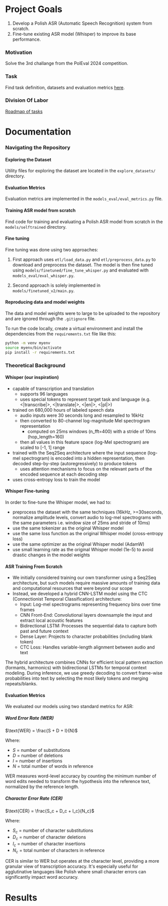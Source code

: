 # Project Goals

1. Develop a Polish ASR (Automatic Speech Recognition) system from scratch.
2. Fine-tune existing ASR model (Whisper) to improve its base performance.

### Motivation

Solve the 3rd challange from the PolEval 2024 competition.

### Task

Find task definition, datasets and evaluation metrics [here](https://beta.poleval.pl/challenge/2024-asr-bigos).

### Division Of Labor

[Roadmap of tasks](https://github.com/users/wojciechmro/projects/2/views/4)

# Documentation

### Navigating the Repository

#### Exploring the Dataset

Utility files for exploring the dataset are located in the `explore_datasets/` directory.

#### Evaluation Metrics

Evaluation metrics are implemented in the `models_eval/eval_metrics.py` file.

#### Training ASR model from scratch

Find code for training and evaluating a Polish ASR model from scratch in the `models/selftrained` directory.

#### Fine tuning

Fine tuning was done using two approaches:

1. First approach uses `etl/load_data.py` and `etl/preprocess_data.py` to download and preprocess the dataset. The model is then fine tuned using `models/finetuned/fine_tune_whisper.py` and evaluated with `models_eval/eval_whisper.py`.

2. Second approach is solely implemented in `models/finetuned_v2/main.py`.

#### Reproducing data and model weights

The data and model weights were to large to be uploaded to the repository and are ignored through the `.gitignore` file.

To run the code locally, create a virtual environment and install the dependencies from the `requirements.txt` file like this:

```bash
python -m venv myenv
source myenv/bin/activate
pip install -r requirements.txt
```

### Theoretical Background

#### Whisper (our inspiration)

- capable of transcription and translation
  - supports 96 languages
  - uses special tokens to represent target task and language (e.g. <|transcribe|>, <|translate|>, <|en|>, <|pl|>)
- trained on 680,000 hours of labeled speech data
  - audio inputs were 30 seconds long and resampled to 16kHz
  - then converted to 80-channel log-magnitude Mel spectrogram representation
    - computed on 25ms windows (n_fft=400) with a stride of 10ms (hop_length=160)
  - then all values in this feature space (log-Mel spectrogram) are scaled to [-1, 1] range
- trained with the Seq2Seq architecture where the input sequence (log-mel spectrogram) is encoded into a hidden representation, then decoded step-by-step (autoregressively) to produce tokens
  - uses attention mechanisms to focus on the relevant parts of the encoded sequence at each decoding step
- uses cross-entropy loss to train the model

#### Whisper Fine-tuning

In order to fine-tune the Whisper model, we had to:

- preprocess the dataset with the same techniques (16kHz, >=30seconds, normalize amplitude levels, convert audio to log-mel spectrograms with the same parameters i.e. window size of 25ms and stride of 10ms)
- use the same tokenizer as the original Whisper model
- use the same loss function as the original Whisper model (cross-entropy loss)
- use the same optimizer as the original Whisper model (AdamW)
- use small learning rate as the original Whisper model (1e-5) to avoid drastic changes in the model weights

#### ASR Training From Scratch

- We initially considered training our own transformer using a Seq2Seq architecture, but such models require massive amounts of training data and computational resources that were beyond our scope
- Instead, we developed a hybrid CNN-LSTM model using the CTC (Connectionist Temporal Classification) architecture:
  - Input: Log-mel spectrograms representing frequency bins over time frames
  - CNN Front-End: Convolutional layers downsample the input and extract local acoustic features
  - Bidirectional LSTM: Processes the sequential data to capture both past and future context
  - Dense Layer: Projects to character probabilities (including blank token)
  - CTC Loss: Handles variable-length alignment between audio and text

The hybrid architecture combines CNNs for efficient local pattern extraction (formants, harmonics) with bidirectional LSTMs for temporal context modeling. During inference, we use greedy decoding to convert frame-wise probabilities into text by selecting the most likely tokens and merging repeats/blanks.

#### Evaluation Metrics

We evaluated our models using two standard metrics for ASR:

##### Word Error Rate (WER)

$\text{WER} = \frac{S + D + I}{N}$

Where:

- $S$ = number of substitutions
- $D$ = number of deletions
- $I$ = number of insertions
- $N$ = total number of words in reference

WER measures word-level accuracy by counting the minimum number of word edits needed to transform the hypothesis into the reference text, normalized by the reference length.

##### Character Error Rate (CER)

$\text{CER} = \frac{S_c + D_c + I_c}{N_c}$

Where:

- $S_c$ = number of character substitutions
- $D_c$ = number of character deletions
- $I_c$ = number of character insertions
- $N_c$ = total number of characters in reference

CER is similar to WER but operates at the character level, providing a more granular view of transcription accuracy. It's especially useful for agglutinative languages like Polish where small character errors can significantly impact word accuracy.

# Results
